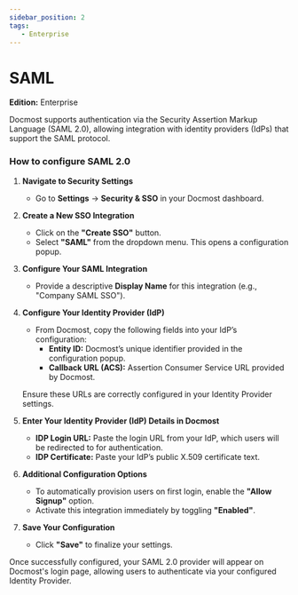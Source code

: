 ```yaml
---
sidebar_position: 2
tags:
   - Enterprise
---
```


# SAML

**Edition:** Enterprise

Docmost supports authentication via the Security Assertion Markup Language (SAML 2.0), allowing integration with identity providers (IdPs) that support the SAML protocol.

### How to configure SAML 2.0

1. **Navigate to Security Settings**
   - Go to **Settings** → **Security & SSO** in your Docmost dashboard.

2. **Create a New SSO Integration**
   - Click on the **"Create SSO"** button.
   - Select **"SAML"** from the dropdown menu. This opens a configuration popup.

3. **Configure Your SAML Integration**
   - Provide a descriptive **Display Name** for this integration (e.g., "Company SAML SSO").

4. **Configure Your Identity Provider (IdP)**
   - From Docmost, copy the following fields into your IdP’s configuration:
      - **Entity ID:** Docmost’s unique identifier provided in the configuration popup.
      - **Callback URL (ACS):** Assertion Consumer Service URL provided by Docmost.

   Ensure these URLs are correctly configured in your Identity Provider settings.

5. **Enter Your Identity Provider (IdP) Details in Docmost**
   - **IDP Login URL:** Paste the login URL from your IdP, which users will be redirected to for authentication.
   - **IDP Certificate:** Paste your IdP’s public X.509 certificate text.

6. **Additional Configuration Options**
   - To automatically provision users on first login, enable the **"Allow Signup"** option.
   - Activate this integration immediately by toggling **"Enabled"**.

7. **Save Your Configuration**
   - Click **"Save"** to finalize your settings.

Once successfully configured, your SAML 2.0 provider will appear on Docmost's login page, allowing users to authenticate via your configured Identity Provider.